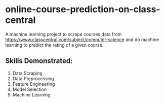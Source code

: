 # online-course-prediction-on-class-central
A machine learning project to scrape courses data from https://www.classcentral.com/subject/computer-science and do machine learning to predict the rating of a given course.
## Skills Demonstrated:
1. Data Scraping
2. Data Preprocessing
3. Feature Engineering
4. Model Selection
5. Machine Learning 
